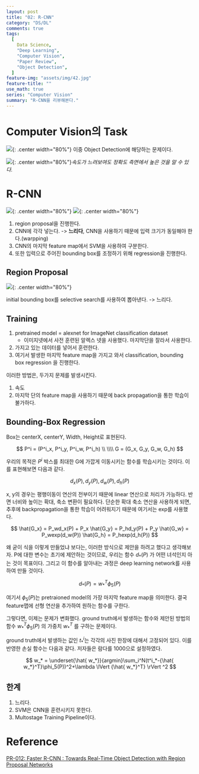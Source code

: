 ```yaml
---
layout: post
title: "02: R-CNN"
category: "DS/DL"
comments: true
tags:
  [
    Data Science,
    "Deep Learning",
    "Computer Vision",
    "Paper Review",
    "Object Detection",
  ]
feature-img: "assets/img/42.jpg"
feature-title: ""
use_math: true
series: "Computer Vision"
summary: "R-CNN을 리뷰해본다."
---
```


# Computer Vision의 Task

![](https://image.slidesharecdn.com/pr12fasterrcnn170528-170802143120/95/faster-rcnn-pr012-3-638.jpg?cb=1504447138){: .center width="80%"}
이중 Object Detection에 해당하는 문제이다.

![](https://image.slidesharecdn.com/pr12fasterrcnn170528-170802143120/95/faster-rcnn-pr012-5-638.jpg?cb=1504447138){: .center width="80%"}_속도가 느려보여도 정확도 측면에서 높은 것을 알 수 있다._

# R-CNN

![](https://image.slidesharecdn.com/pr12fasterrcnn170528-170802143120/95/faster-rcnn-pr012-6-638.jpg?cb=1504447138){: .center width="80%"}
![](https://image.slidesharecdn.com/pr12fasterrcnn170528-170802143120/95/faster-rcnn-pr012-7-638.jpg?cb=1504447138){: .center width="80%"}

1. region proposal을 진행한다.
2. CNN에 각각 넣는다. -> **느리다**, CNN을 사용하기 때문에 입력 크기가 동일해야 한다.(warpping)
3. CNN의 마지막 feature map에서 SVM을 사용하여 구분한다.
4. 또한 입력으로 주어진 bounding box를 조정하기 위해 regression을 진행한다.

## Region Proposal

![](https://image.slidesharecdn.com/pr12fasterrcnn170528-170802143120/95/faster-rcnn-pr012-8-638.jpg?cb=1504447138){: .center width="80%"}

initial bounding box를 selective search를 사용하여 뽑아낸다. -> 느리다.

## Training

1. pretrained model = alexnet for ImageNet classification dataset
   - 이미지넷에서 사전 훈련된 알렉스 넷을 사용했다. 마지막단을 잘라서 사용한다.
2. 가지고 있는 데이터를 넣어서 훈련한다.
3. 여기서 발생한 마지막 feature map을 가지고 와서 classification, bounding box regression 을 진행한다.

이러한 방법은, 두가지 문제를 발생시킨다.

1. 속도
2. 마지막 단의 feature map을 사용하기 때문에 back propagation을 통한 학습이 불가하다.

## Bounding-Box Regression

Box는 centerX, centerY, Width, Height로 표현된다.

$$
P^i = (P^i_x, P^i_y, P^i_w, P^i_h) \\
\\\\
G = (G_x, G_y, G_w, G_h)
$$

우리의 목적은 $P^i$ 박스를 최대한 G에 가깝게 이동시키는 함수를 학습시키는 것이다. 이를 표현해보면 다음과 같다.

$$
d_x(P), d_y(P), d_w(P), d_h(P)
$$

x, y의 경우는 평행이동이 연산의 전부이기 때문에 linear 연산으로 처리가 가능하다. 반면 너비와 높이는 확대, 축소 변환이 필요하다. 단순한 확대 축소 연산을 사용하게 되면, 추후에 backpropagation을 통한 학습이 어려워지기 때문에 여기서는 exp를 사용했다.

$$
\hat{G_x} = P_wd_x(P) + P_x
\hat{G_y} = P_hd_y(P) + P_y
\hat{G_w} = P_wexp(d_w(P))
\hat{G_h} = P_hexp(d_h(P))
$$

왜 굳이 식을 이렇게 만들었냐 보다는, 이러한 방식으로 제안을 하려고 했다고 생각해보자. P에 대한 변수는 초기에 제안하는 것이므로, 우리는 함수 $d_*(P)$ 가 어떤 녀석인지 아는 것이 목표이다. 그리고 이 함수를 알아내는 과정은 deep learning network를 사용하여 만들 것이다.

$$
d_*(P) =  {w}^T_*\phi_5(P)
$$

여기서 $\phi_5(P)$는 pretraioned model의 가장 마지막 feature map을 의미한다. 결국 feature맵에 선형 연산을 추가하여 원하는 함수를 구한다.

그렇다면, 이제는 문제가 변화했다. ground truth에서 발생하는 함수와 제안된 방법의 함수 $w^T_* \phi_5(P)$ 의 가중치 $w^T_*$ 를 구하는 문제이다.

ground truth에서 발생하는 값인 $t^i_*$는 각각의 사진 한장에 대해서 고정되어 있다. 이를 반영한 손실 함수는 다음과 같다. 저자들은 람다를 1000으로 설정하였다.

$$
 w_* = \underset{\hat{ w_*}}{argmin}\sum_i^N(t^i_*-{\hat{ w_*}^T}\phi_5(P))^2+\lambda \lVert {\hat{ w_*}^T} \rVert ^2
$$

## 한계

1.  느리다.
2.  SVM은 CNN을 훈련시키지 못한다.
3.  Multostage Training Pipeline이다.

# Reference

[PR-012: Faster R-CNN : Towards Real-Time Object Detection with Region Proposal Networks](https://www.youtube.com/watch?v=kcPAGIgBGRs&list=PLWKf9beHi3Tg50UoyTe6rIm20sVQOH1br&index=12)
